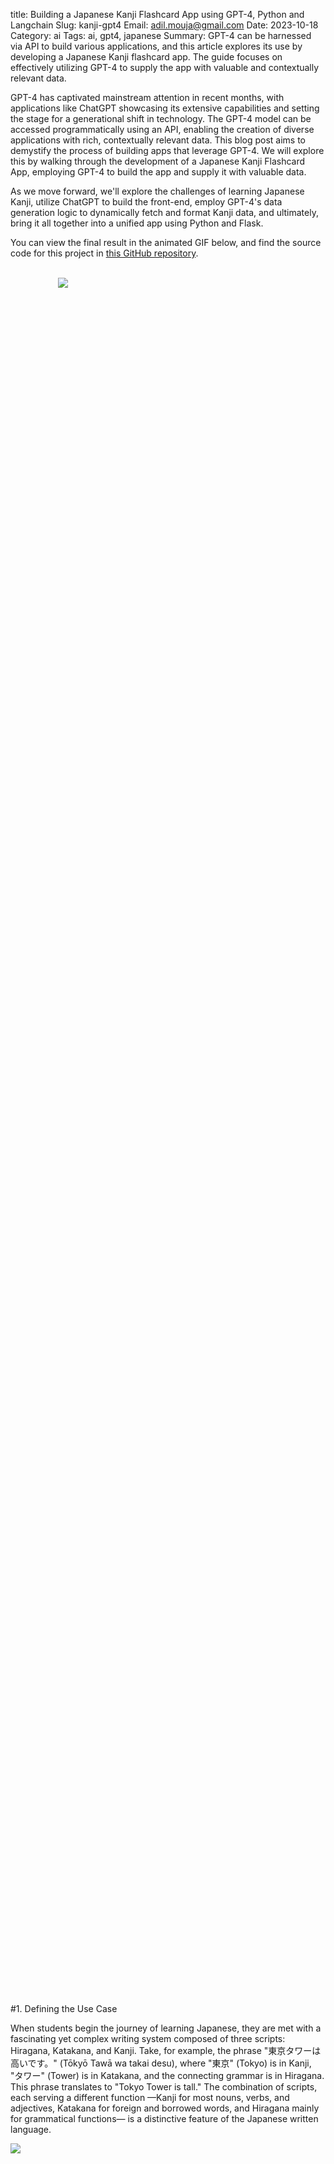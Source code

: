 title: Building a Japanese Kanji Flashcard App using GPT-4, Python and Langchain
Slug: kanji-gpt4
Email: adil.mouja@gmail.com
Date: 2023-10-18
Category: ai
Tags: ai, gpt4, japanese
Summary: GPT-4 can be harnessed via API to build various applications, and this article explores its use by developing a Japanese Kanji flashcard app. The guide focuses on effectively utilizing GPT-4 to supply the app with valuable and contextually relevant data.

GPT-4 has captivated mainstream attention in recent months, with applications like ChatGPT showcasing its extensive capabilities and setting the stage for a generational shift in technology.  The GPT-4 model can be accessed programmatically using an API, enabling the creation of diverse applications with rich, contextually relevant data. This blog post aims to demystify the process of building apps that leverage GPT-4. We will explore this by walking through the development of a Japanese Kanji Flashcard App, employing GPT-4 to build the app and supply it with valuable data. 

As we move forward, we'll explore the challenges of learning Japanese Kanji, utilize ChatGPT to build the front-end, employ GPT-4's data generation logic to dynamically fetch and format Kanji data, and ultimately, bring it all together into a unified app using Python and Flask.

You can view the final result in the animated GIF below, and find the source code for this project in [this GitHub repository](https://github.com/adilmoujahid/kanji-flashcard-app-gpt4).

<br>

<div style="display:block;margin:auto;height:70%;width:70%">
  <img src="/images/kanji-gpt4/kanji-gpt4.gif">
</div>

<br>

#1. Defining the Use Case

When students begin the journey of learning Japanese, they are met with a fascinating yet complex writing system composed of three scripts: Hiragana, Katakana, and Kanji. Take, for example, the phrase "東京タワーは高いです。" (Tōkyō Tawā wa takai desu), where "東京" (Tokyo) is in Kanji, "タワー" (Tower) is in Katakana, and the connecting grammar is in Hiragana. This phrase translates to "Tokyo Tower is tall." The combination of scripts, each serving a different function —Kanji for most nouns, verbs, and adjectives, Katakana for foreign and borrowed words, and Hiragana mainly for grammatical functions— is a distinctive feature of the Japanese written language.


<div style="display:block;margin:auto;height:100%;width:100%">
  <img src="/images/kanji-gpt4/hiragana-katakana-kanji.png">
</div>


Hiragana and Katakana, each with 46 basic characters, are phonetic scripts, whereas Kanji, adapted from Chinese characters, bear meanings and often have multiple readings. While there are tens of thousands of Kanji characters, general literacy in Japan revolves around a set of 2,136 characters, as defined by the [Joyo Kanji list](https://en.wikipedia.org/wiki/List_of_j%C5%8Dy%C5%8D_kanji).

In the table below, you can see the list of Hiragana and Katakana characters and their corresponding readings. In each box, the Hiragana character is displayed on the left, and the Katakana character on the right.

<div style="display:block;margin:auto;height:100%;width:100%">
  <img src="/images/kanji-gpt4/hiragana-katakana-list.png">
</div>

Below you can see a small sample of Kanji characters.

<div style="display:block;margin:auto;height:100%;width:100%">
  <img src="/images/kanji-gpt4/kanji-sample.png">
</div>

Addressing the challenges faced by students of Japanese Kanji, the objective is to build a Kanji Flashcard App empowered by GPT-4's capabilities to facilitate the learning journey.  This app serves as a dynamic learning companion, enabling users to specify, in natural language, the particular Kanji they wish to explore. Harnessing the power of GPT-4, the app automatically curates a list of Kanji that aligns with the users' articulated needs and further assesses their abilities by offering multiple-choice readings of the words, ensuring an engaged and effective study experience.


#2. Building the front-end

Our next step is to build the front-end for our Kanji Flashcard App, which we'll integrate with the GPT-4 API in section 4. To achieve this, we'll employ ChatGPT, utilizing the GPT-4 model, and apply the following prompt to generate our front-end's HTML/CSS/JS code.


```text
Develop a flashcard app to facilitate the study of Japanese Kanji, utilizing HTML, JavaScript, and CSS for implementation. The app should have the following functionalities:
1- Upon launching, the app presents a Japanese word in Kanji, accompanied by four buttons containing Hiragana readings: one correct and three incorrect options.
2- When the user selects an answer, the corresponding button should be highlighted in green if it's correct, and in red if it's wrong, while also highlighting the correct button in green.
3- Once an answer is selected, the app should display the English translation of the word, present the word within the context of a Japanese sentence, and also provide its English translation.
4- Include a button to transition to the subsequent word.
5- Populate the app with 10 different words in Kanji to test the app. The incorrect options should also be realistic and relevant to the correct answer.
6- Make sure the app is centered on the screen and use simple styling.
```

<br>

The gif below shows the front-end, entirely crafted with ChatGPT. This impressive result demonstrates the ability of GPT-4 to streamline the development process and make it more accessible, even for those with limited front-end experience.


<div style="display:block;margin:auto;height:100%;width:100%">
  <img src="/images/kanji-gpt4/kanji_UI_1.gif">
</div>

<br>

#3. Building the Data Generation Logic

In this section, we will construct the backend logic for our Japanese Kanji Study Flashcard App using GPT-4. This backend will be responsible for fetching and formatting the Kanji data. To achieve this, we'll utilize Python in combination with LangChain. LangChain is a specialized framework designed for creating applications driven by large language models, including those from OpenAI. It offers various abstractions for interfacing with the API, crafting prompts, and structuring the returned outputs.

We'll begin by importing the necessary libraries. From Langchain, we specifically need  ```ChatOpenAI``` to communicate with GPT-4 and ```ChatPromptTemplate``` to create a prompt template for our use case.

```python
import os
from langchain.chat_models import ChatOpenAI
from langchain.prompts import ChatPromptTemplate
```

Following that, we specify the model ("gpt-4-0613") we intend to deploy. It's crucial to ensure our API key is correctly configured. After doing so, we establish a connection with GPT-4. For a comprehensive list of available OpenAI APIs, visit [here](https://platform.openai.com/account/rate-limits). For details on the API and instructions on acquiring an API key, you can refer to [this link](https://openai.com/product).

```python
llm_model = "gpt-4-0613"
OPENAI_API_KEY = openai_API_key
os.environ["OPENAI_API_KEY"] = OPENAI_API_KEY

chat = ChatOpenAI(temperature=1, model=llm_model)
```

Next, we construct a Langchain template specifically designed for our requirements. Think of Langchain templates as predefined forms. These forms allow us to structure a prompt for GPT-4, incorporating specific variables we wish to set before sending the request. For our purpose, the template will hold the prompt designed to retrieve and format Kanji words along with additional data. Our variable, in this instance, denoted by ```{description}```, will represent the specific description of the Kanji we're interested in.

```python
string_template = """Give 2 words written in Kanji that are: ```{description}```, \
accompanied with its correct Hiragana reading and three incorrect Hiragana readings \
that are realistic and relevant to the correct answer. \
Also give me the English translation of the word, and present the word within the context \
of a Japanese sentence, and also provide its English translation.

Format the output as JSON with the data represented as an array of dictionaries with the following keys:
"word": str  // Japanese word written in Kanji
"correct": str  // Correct reading of the Kanji word in Hiragana
"incorrect": List[str] //Incorrect readings of the Kanji phrase
"english": str  // English translation of the Kanji word
"sentenceJP": str  // Example sentence in Japanese using the Kanji word
"sentenceEN": str  // English translation of the example sentence
"""

prompt_template = ChatPromptTemplate.from_template(string_template)
```

With our template in hand, we can retrieve the Kanji words from GPT-4, for instance, asking for Kanji related to Economics. 

```python
description_example = "related to Economics"
kanji_request = prompt_template.format_messages(description=description_example)

kanji_response = chat(kanji_request)
print(kanji_response.content)
```

In this case, we received a well-structured JSON. However, if the response doesn't match our desired format, Langchain offers a variety of [output parsers](https://python.langchain.com/docs/modules/model_io/output_parsers/) to help shape the output accordingly.

```text
[
  {
    "word": "経済",
    "correct": "けいざい",
    "incorrect": ["けいせい", "えいざい", "けんざい"],
    "english": "economics",
    "sentenceJP": "経済の状況を理解するためのデータが必要です。",
    "sentenceEN": "We need data to understand the economic situation."
  },
  {
    "word": "財政",
    "correct": "ざいせい",
    "incorrect": ["さいせい", "ざいぜい", "ざいしょう"],
    "english": "finance",
    "sentenceJP": "政府は財政問題に対応するための新たな策を立てます。",
    "sentenceEN": "The government will devise new measures to deal with financial problems."
  }
]
```

#4. Putting it Together

With our data generation ready, we now need to connect it to our front-end. We'll use Flask for this. Flask will turn our data generation logic into an API and also manage our front-end. The code is short, under 50 lines, with two main routes: the root route ```(/)``` to serve the front-end and the ```/get_words``` route to invoke our data generation logic based on front-end input and return the Kanji data in JSON format.

```python
import os
import json
from config import *
from langchain.chat_models import ChatOpenAI
from langchain.prompts import ChatPromptTemplate
from flask import Flask, render_template, request, jsonify

app = Flask(__name__)

llm_model = "gpt-4-0613"
OPENAI_API_KEY = openai_API_key
os.environ["OPENAI_API_KEY"] = OPENAI_API_KEY

chat = ChatOpenAI(temperature=1, model=llm_model)


string_template = """Give 2 words written in Kanji that are: ```{description}```, \
accompanied with its correct Hiragana reading and three incorrect Hiragana readings \
that are realistic and relevant to the correct answer. \
Also give me the English translation of the word, and present the word within the context \
of a Japanese sentence, and also provide its English translation.

Format the output as JSON with the data represented as an array of dictionaries with the following keys:
"word": str  // Japanese word written in Kanji
"correct": str  // Correct reading of the Kanji word in Hiragana
"incorrect": List[str] //Incorrect readings of the Kanji phrase
"english": str  // English translation of the Kanji word
"sentenceJP": str  // Example sentence in Japanese using the Kanji word
"sentenceEN": str  // English translation of the example sentence
"""

prompt_template = ChatPromptTemplate.from_template(string_template)

@app.route('/')
def home():
    return render_template('index.html')

@app.route('/get_words', methods=['POST'])
def get_word():
    description = request.json.get('description', '')
    words_request = prompt_template.format_messages(description=description)
    words_response = chat(words_request)
    return jsonify(json.loads(words_response.content))

if __name__ == "__main__":
    app.run(port=5000)
```
On the front-end side, we introduce minor changes: an input field and a button enabling users to specify the type of Kanji they wish to explore, accompanied by a loading spinner indicating the data retrieval process.

To start the app, run the command ```python app.py``` from a terminal, and then navigate to http://127.0.0.1:5000 in your preferred browser.

<div style="display:block;margin:auto;height:70%;width:70%">
  <img src="/images/kanji-gpt4/kanji-gpt4.gif">
</div>

#5. Ideas for Optimization and Scaling our App

The app we've constructed is fully functional and works well for studying Kanji. Nonetheless, there are certain cost and performance considerations that we need to pay attention to.

###Cost

OpenAI's pricing model charges based on tokens consumed during API calls. As of this writing:

- GPT-4 (8K context) is priced at **$0.03 per 1K tokens** for inputs and **$0.06 per 1K tokens** for outputs.
- GPT-3.5 Turbo (4K context) is priced at **$0.0015 per 1K tokens** for inputs and **$0.002 per 1K tokens** for outputs.
- You can find OpenAI pricing details [here](https://openai.com/pricing).

For our specific scenario, a prompt that fetches and formats 5 Kanji words via GPT-4 utilizes approximately 188 input tokens and 176 output tokens, which translates to a total expense of $0.0162.

To get the number of tokens consumed and cost in USD, you can execute the following code:

```python
from langchain.callbacks import get_openai_callback

with get_openai_callback() as cb:
    description_example = "related to Economics"
    kanji_request = prompt_template.format_messages(description=description_example)
    kanji_response = chat(kanji_request)
    print(cb)

```

While this cost structure might seem acceptable for a few API calls, scaling the app to cater to a larger user base would escalate these expenses.

###Execution Time

It takes about 17.2 seconds to fetch and format 5 Kanji words using GPT-4. Such latency can negatively impact user experience.

To optimize and scale our app efficiently, we could consider an approach that combines our data sources with GPT-4 API calls and simplifies the prompts and output formats. For instance, we could obtain all characters from the Joyo Kanji list and use GPT-4 for one-time translations and sentence examples. Then, the prompts can be simplified by asking GPT-4 to fetch Kanji words related to a specific topic without needing translations or sentence examples. Afterward, we can match these Kanji with our pre-generated sentences. This method could potentially speed up the execution time and reduce token usage.

#Conclusion
In conclusion, GPT-4 is changing the game in app development, especially when it comes to handling data. Our Japanese Flashcard App shows just how handy GPT-4 can be. Instead of manually gathering data, developers can use GPT-4 to quickly get the info they need. This not only speeds up the building process but ensures the app is filled with useful content. With tools like GPT-4, creating data-rich apps has never been easier or more efficient. 

---

<div style="background-color: #f8f9fa; border: 1px solid #ddd; border-radius: 8px; padding: 20px; margin: 25px 0;">
  <h3 style="color: #0F52BA; margin-top: 0;">Looking to study Japanese Kanji more deeply?</h3>
  <p>Check out <a href="https://www.kanjimaster.ai" style="color: #0F52BA; font-weight: bold; text-decoration: underline;">KanjiMaster.ai</a>, a platform I built for Japanese learners to master kanji efficiently through an engaging and adaptive experience.</p>
  <p>If you're interested in the Japanese writing system in general, check out <a href="https://www.kanjimaster.ai/blog/japanese-writing-system-hiragana-katakana-kanji" style="color: #0F52BA; font-weight: bold; text-decoration: underline;">this detailed guide on Hiragana, Katakana, and Kanji</a>.</p>
</div>